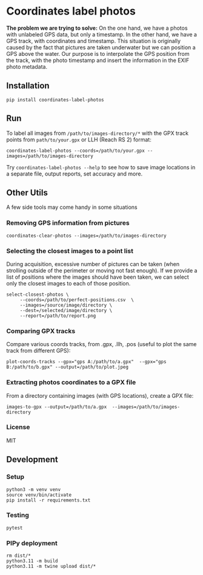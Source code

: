 # Coordinates label photos

**The problem we are trying to solve:** On the one hand, we have a photos with unlabeled GPS data, but only a timestamp.
In the other hand, we have a GPS track, with coordinates and timestamp. 
This situation is originally caused by the fact that pictures are taken underwater but we can position a GPS above the water.
Our purpose is to interpolate the GPS position from the track, with the photo timestamp and insert the information in the EXIF photo metadata.

## Installation 

    pip install coordinates-label-photos

## Run
To label all images from `/path/to/images-directory/*` with the GPX track points from `path/to/your.gpx` or LLH (Reach RS 2) format:

    coordinates-label-photos --coords=/path/to/your.gpx --images=/path/to/images-directory

Try `coordinates-label-photos --help` to see how to save image locations in a separate file, output reports, set accuracy and more.

## Other Utils

A few side tools may come handy in some situations

### Removing GPS information from pictures

    coordinates-clear-photos --images=/path/to/images-directory


### Selecting the closest images to a point list

During acquisition, excessive number of pictures can be taken (when strolling outside of the perimeter or moving not fast enough).
If we provide a list of positions where the images should have been taken, we can select only the closest images to each of those position.

    select-closest-photos \
         --coords=/path/to/perfect-positions.csv  \
         --images=/source/image/directory \
         --dest=/selected/image/directory \
         --report=/path/to/report.png

### Comparing GPX tracks

Compare various coords tracks, from .gpx, .llh, .pos (useful to plot the same track from different GPS):

    plot-coords-tracks --gpx="gps A:/path/to/a.gpx"  --gpx="gps B:/path/to/b.gpx" --output=/path/to/plot.jpeg

### Extracting photos coordinates to a GPX file

From a directory containing images (with GPS locations), create a GPX file:

    images-to-gpx --output=/path/to/a.gpx  --images=/path/to/images-directory

### License 
MIT

## Development

### Setup

    python3 -m venv venv
    source venv/bin/activate
    pip install -r requirements.txt

### Testing

    pytest

### PIPy deployment

    rm dist/*
    python3.11 -m build
    python3.11 -m twine upload dist/*

